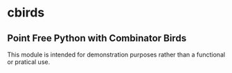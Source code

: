 # cbirds
## Point Free Python with Combinator Birds

This module is intended for demonstration purposes rather than a functional or pratical use.

